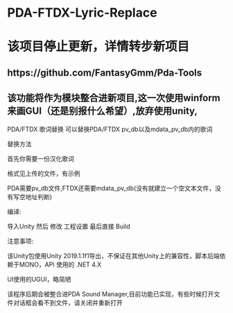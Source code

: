 # PDA-FTDX-Lyric-Replace
<h1>该项目停止更新，详情转步新项目</h1>
<h2>https://github.com/FantasyGmm/Pda-Tools</h2>
<h2>该功能将作为模块整合进新项目,这一次使用winform来画GUI（还是别报什么希望）,放弃使用unity,</h2>
PDA/FTDX 歌词替换
可以替换PDA/FTDX pv_db以及mdata_pv_db内的歌词<p>
替换方法<p>
首先你需要一份汉化歌词<p>
格式见上传的文件，有示例<p>
PDA需要pv_db文件,FTDX还需要mdata_pv_db(没有就建立一个空文本文件，没有写空地址判断)<p>
编译:<p>
导入Unity 然后 修改 工程设置 最后直接 Build<p>
注意事项:<p>
该Unity包使用Unity 2019.1.1f1导出，不保证在其他Unity上的兼容性，脚本后端依赖于MONO，API 使用的 .NET 4.X<p>
UI使用的UGUI，略简陋<p>
<p>该程序后期会被整合进PDA Sound Manager,目前功能已实现，有些时候打开文件对话框会看不到文件，请关闭并重新打开

